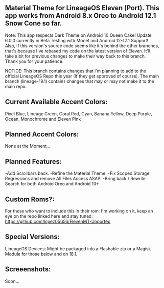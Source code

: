 Material Theme for LineageOS Eleven (Port). This app works from Android 8.x Oreo to Android 12.1 Snow Cone so far.
---------------------------------------------------------------------------------------------------------------------
Note: This app respects Dark Theme on Android 10 Queen Cake! Update 6.0.0 currently in Beta Testing with Monet and Android 12-12.1 Support! Also, if this version's source code seems like it's behind the other branches, that's because I've rebased my code on the latest version of Eleven. It'll take a bit for previous changes to make their way back to this branch. Thank you for your patience.

NOTICE: This branch contains changes that I'm planning to add to the official LineageOS Repo this year (If they get approved of course). The main branch (lineage-19.1) contains changes that may or may not make it to the main repo.

Current Available Accent Colors: 
---------------------------------------------------------------------------------------------------------------------
Pixel Blue, Lineage Green, Coral Red, Cyan, Banana Yellow, Deep Purple, Ocean, Monochrome and Eleven Pink

Planned Accent Colors:
---------------------------------------------------------------------------------------------------------------------
None at the Moment...


Planned Features:
---------------------------------------------------------------------------------------------------------------------
-Add Scrollbars back. 
-Refine the Material Theme.
-Fix Scoped Storage Regressions and remove All Files Access ASAP.
-Bring back / Rewrite Search for both Android Oreo and Android 10+

Custom Roms?:
---------------------------------------------------------------------------------------------------------------------
For those who want to include this in their rom: I'm working on it, keep an eye on the repo linked here and stay tuned: https://github.com/lopez05656/ElevenMT-Unported

Special Versions:
---------------------------------------------------------------------------------------------------------------------
LineageOS Devices: Might be packaged into a Flashable zip or a Magisk Module for those below and on 18.1.


Screeenshots:
---------------------------------------------------------------------------------------------------------------------
Soon...
